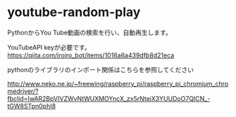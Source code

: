 # youtube-random-play

PythonからYou Tube動画の検索を行い、自動再生します。

YouTubeAPI keyが必要です。
https://qiita.com/iroiro_bot/items/1016a6a439dfb8d21eca

pythonのライブラリのインポート関係はこちらを参照してください

http://www.neko.ne.jp/~freewing/raspberry_pi/raspberry_pi_chromium_chromedriver/?fbclid=IwAR2BpVIVZWvNtWUXMOYncX_zx5rNteiX3YUUDoO7QICN_-tGW8STpn0phI8
